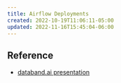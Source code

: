 ```yaml
---
title: Airflow Deployments
created: 2022-10-19T11:06:11-05:00
updated: 2022-11-16T15:45:04-06:00
---
```



## Reference
- [databand.ai presentation](https://www.youtube.com/watch?v=kvsAwLLA9P4)
